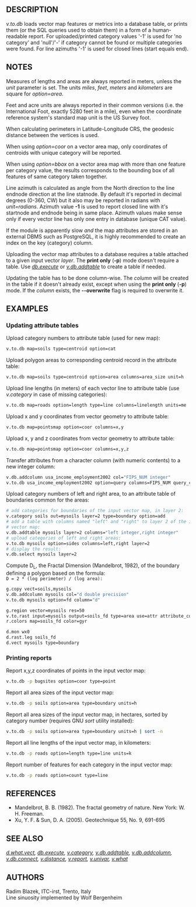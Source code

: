 ## DESCRIPTION

*v.to.db* loads vector map features or metrics into a database table, or
prints them (or the SQL queries used to obtain them) in a form of a
human-readable report. For uploaded/printed category values '-1' is used
for 'no category' and 'null'/'-' if category cannot be found or multiple
categories were found. For line azimuths '-1' is used for closed lines
(start equals end).

## NOTES

Measures of lengths and areas are always reported in meters, unless the
*unit* parameter is set. The units *miles*, *feet*, *meters* and
*kilometers* are square for *option=area*.

Feet and acre units are always reported in their common versions (i.e.
the International Foot, exactly 5280 feet in a mile), even when the
coordinate reference system's standard map unit is the US Survey foot.

When calculating perimeters in Latitude-Longitude CRS, the geodesic
distance between the vertices is used.

When using *option=coor* on a vector area map, only coordinates of
centroids with unique category will be reported.

When using *option=bbox* on a vector area map with more than one feature
per category value, the results corresponds to the bounding box of all
features of same category taken together.

Line azimuth is calculated as angle from the North direction to the line
endnode direction at the line statnode. By default it's reported in
decimal degrees (0-360, CW) but it also may be reported in radians with
*unit=radians*. Azimuth value **-1** is used to report closed line with
it's startnode and endnode being in same place. Azimuth values make
sense only if every vector line has only one entry in database (unique
CAT value).

If the module is apparently slow *and* the map attributes are stored in
an external DBMS such as PostgreSQL, it is highly recommended to create
an index on the key (category) column.

Uploading the vector map attributes to a database requires a table
attached to a given input vector *layer*. The **print only** (**-p**)
mode doesn't require a table. Use *[db.execute](db.execute.md)* or
*[v.db.addtable](v.db.addtable.md)* to create a table if needed.

Updating the table has to be done column-wise. The *column* will be
created in the table if it doesn't already exist, except when using the
**print only** (**-p**) mode. If the *column* exists, the
**--overwrite** flag is required to overwrite it.

## EXAMPLES

### Updating attribute tables

Upload category numbers to attribute table (used for new map):  

```sh
v.to.db map=soils type=centroid option=cat
```

Upload polygon areas to corresponding centroid record in the attribute
table:  

```sh
v.to.db map=soils type=centroid option=area columns=area_size unit=h
```

Upload line lengths (in meters) of each vector line to attribute table
(use *v.category* in case of missing categories):  

```sh
v.to.db map=roads option=length type=line columns=linelength units=me
```

Upload x and y coordinates from vector geometry to attribute table:  

```sh
v.to.db map=pointsmap option=coor columns=x,y
```

Upload x, y and z coordinates from vector geometry to attribute table:  

```sh
v.to.db map=pointsmap option=coor columns=x,y,z
```

Transfer attributes from a character column (with numeric contents) to a
new integer column:  

```sh
v.db.addcolumn usa_income_employment2002 col="FIPS_NUM integer"
v.to.db usa_income_employment2002 option=query columns=FIPS_NUM query_column=STATE_FIPS
```

Upload category numbers of left and right area, to an attribute table of
boundaries common for the areas:  

```sh
# add categories for boundaries of the input vector map, in layer 2:
v.category soils out=mysoils layer=2 type=boundary option=add
# add a table with columns named "left" and "right" to layer 2 of the input
# vector map:
v.db.addtable mysoils layer=2 columns="left integer,right integer"
# upload categories of left and right areas:
v.to.db mysoils option=sides columns=left,right layer=2
# display the result:
v.db.select mysoils layer=2
```

Compute D<sub>L</sub>, the Fractal Dimension (Mandelbrot, 1982), of the
boundary defining a polygon based on the formula:  
`D = 2 * (log perimeter) / (log area):`  

```sh
g.copy vect=soils,mysoils
v.db.addcolumn mysoils col="d double precision"
v.to.db mysoils option=fd column="d"

g.region vector=mysoils res=50
v.to.rast input=mysoils output=soils_fd type=area use=attr attribute_column=d
r.colors map=soils_fd color=gyr

d.mon wx0
d.rast.leg soils_fd
d.vect mysoils type=boundary
```

### Printing reports

Report x,y,z coordinates of points in the input vector map:  

```sh
v.to.db -p bugsites option=coor type=point
```

Report all area sizes of the input vector map:  

```sh
v.to.db -p soils option=area type=boundary units=h
```

Report all area sizes of the input vector map, in hectares, sorted by
category number (requires GNU *sort* utility installed):  

```sh
v.to.db -p soils option=area type=boundary units=h | sort -n
```

Report all line lengths of the input vector map, in kilometers:  

```sh
v.to.db -p roads option=length type=line units=k
```

Report number of features for each category in the input vector map:  

```sh
v.to.db -p roads option=count type=line
```

## REFERENCES

- Mandelbrot, B. B. (1982). The fractal geometry of nature. New
  York: W. H. Freeman.
- Xu, Y. F. & Sun, D. A. (2005). Geotechnique 55, No. 9, 691-695

## SEE ALSO

*[d.what.vect](d.what.vect.md), [db.execute](db.execute.md),
[v.category](v.category.md), [v.db.addtable](v.db.addtable.md),
[v.db.addcolumn](v.db.addcolumn.md), [v.db.connect](v.db.connect.md),
[v.distance](v.distance.md), [v.report](v.report.md),
[v.univar](v.univar.md), [v.what](v.what.md)*

## AUTHORS

Radim Blazek, ITC-irst, Trento, Italy  
Line sinuosity implemented by Wolf Bergenheim
